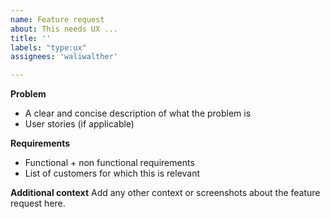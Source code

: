 ```yaml
---
name: Feature request
about: This needs UX ...
title: ''
labels: "type:ux"
assignees: 'waliwalther'

---
```


**Problem**

- A clear and concise description of what the problem is
- User stories (if applicable)

**Requirements**

- Functional + non functional requirements
- List of customers for which this is relevant

**Additional context**
Add any other context or screenshots about the feature request here.
